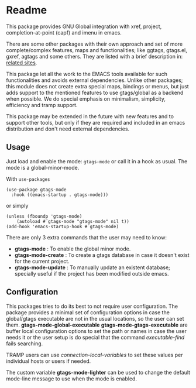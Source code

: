 Readme
======

This package provides GNU Global integration with xref, project,
completion-at-point (capf) and imenu in emacs.

There are some other packages with their own approach and set of more
complete/complex features, maps and functionalities; like ggtags,
gtags.el, gxref, agtags and some others. They are listed with a brief
description in: [related sites](https://www.gnu.org/software/global/links.html).

This package let all the work to the EMACS tools available for such
functionalities and avoids external dependencies.  Unlike other
packages; this module does not create extra special maps, bindings or
menus, but just adds support to the mentioned features to use
gtags/global as a backend when possible.  We do special emphasis on
minimalism, simplicity, efficiency and tramp support.

This package may be extended in the future with new features and to
support other tools, but only if they are required and included in
an emacs distribution and don't need external dependencies.

Usage
-----

Just load and enable the mode: `gtags-mode` or call it in a hook as
usual. The mode is a global-minor-mode.

With `use-packages`

```elisp
(use-package gtags-mode
  :hook ((emacs-startup . gtags-mode)))
```
or simply

```elisp
(unless (fboundp 'gtags-mode)
	(autoload #´gtags-mode "gtags-mode" nil t))
(add-hook 'emacs-startup-hook #´gtags-mode)
```

There are only 3 extra commands that the user may need to know:

- **gtags-mode** : To enable the global minor mode.
- **gtags-mode-create** : To create a gtags database in case it doesn't exist for the current project.
- **gtags-mode-update** : To manually update an existent database; specially useful if the project has been modified outside emacs.

Configuration
-------------

This packages tries to do its best to not require user configuration.
The package provides a minimal set of configuration options in case
the global/gtags executable are not in the usual locations, so the
user can set them. **gtags-mode-global-executable**
**gtags-mode-gtags-executable** are buffer local configuration options
to set the path or names in case the user needs it or the user setup
is do special that the command *executable-find* fails searching.

TRAMP users can use *connection-local-variables* to set these values
per individual hosts or users if needed.

The custom variable **gtags-mode-lighter** can be used to change the
default mode-line message to use when the mode is enabled.

